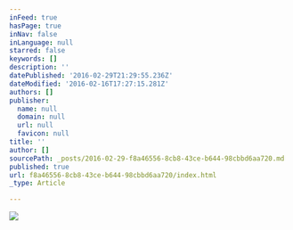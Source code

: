 ```yaml
---
inFeed: true
hasPage: true
inNav: false
inLanguage: null
starred: false
keywords: []
description: ''
datePublished: '2016-02-29T21:29:55.236Z'
dateModified: '2016-02-16T17:27:15.281Z'
authors: []
publisher:
  name: null
  domain: null
  url: null
  favicon: null
title: ''
author: []
sourcePath: _posts/2016-02-29-f8a46556-8cb8-43ce-b644-98cbbd6aa720.md
published: true
url: f8a46556-8cb8-43ce-b644-98cbbd6aa720/index.html
_type: Article

---
```

![](https://the-grid-user-content.s3-us-west-2.amazonaws.com/52f8a73f-eda6-4bdd-a853-0723899fb3e4.JPG)